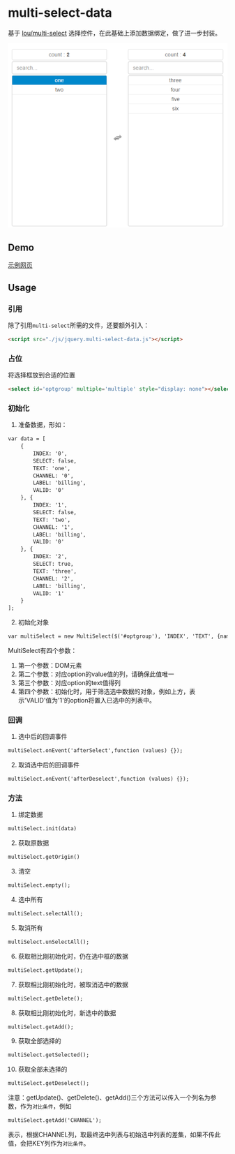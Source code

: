 # multi-select-data
基于 [lou/multi-select](https://github.com/lou/multi-select/) 选择控件，在此基础上添加数据绑定，做了进一步封装。

![select.bmp](images/select.png)

## Demo

[示例网页](https://zhizuqiu.github.io/demo/multi-select-data/)

## Usage

### 引用
除了引用`multi-select`所需的文件，还要额外引入：
```html
<script src="./js/jquery.multi-select-data.js"></script>
```

### 占位
将选择框放到合适的位置
```html
<select id='optgroup' multiple='multiple' style="display: none"></select>
```

### 初始化
1. 准备数据，形如：
```html
var data = [
    {
        INDEX: '0',
        SELECT: false,
        TEXT: 'one',
        CHANNEL: '0',
        LABEL: 'billing',
        VALID: '0'
    }, {
        INDEX: '1',
        SELECT: false,
        TEXT: 'two',
        CHANNEL: '1',
        LABEL: 'billing',
        VALID: '0'
    }, {
        INDEX: '2',
        SELECT: true,
        TEXT: 'three',
        CHANNEL: '2',
        LABEL: 'billing',
        VALID: '1'
    }
];
```
2. 初始化对象
```html
var multiSelect = new MultiSelect($('#optgroup'), 'INDEX', 'TEXT', {name: 'VALID', select: '1'});
```
MultiSelect有四个参数：
1. 第一个参数：DOM元素
2. 第二个参数：对应option的value值的列，请确保此值唯一
3. 第三个参数：对应option的text值得列
4. 第四个参数：初始化时，用于筛选选中数据的对象，例如上方，表示'VALID'值为'1'的option将置入已选中的列表中。

### 回调
1. 选中后的回调事件
```html
multiSelect.onEvent('afterSelect',function (values) {});
```
2. 取消选中后的回调事件
```html
multiSelect.onEvent('afterDeselect',function (values) {});
```

### 方法
1. 绑定数据
```html
multiSelect.init(data)
```
2. 获取原数据
```html
multiSelect.getOrigin()
```
3. 清空
```html
multiSelect.empty();
```
4. 选中所有
```html
multiSelect.selectAll();
```
5. 取消所有
```html
multiSelect.unSelectAll();
```
6. 获取相比刚初始化时，仍在选中框的数据
```html
multiSelect.getUpdate();
```
7. 获取相比刚初始化时，被取消选中的数据
```html
multiSelect.getDelete();
```
8. 获取相比刚初始化时，新选中的数据
```html
multiSelect.getAdd();
```
9. 获取全部选择的
```html
multiSelect.getSelected();
```
10. 获取全部未选择的
```html
multiSelect.getDeselect();
```
注意：getUpdate()、getDelete()、getAdd()三个方法可以传入一个列名为参数，作为`对比条件`，例如
```html
multiSelect.getAdd('CHANNEL');
```
表示，根据CHANNEL列，取最终选中列表与初始选中列表的差集，如果不传此值，会把KEY列作为`对比条件`。